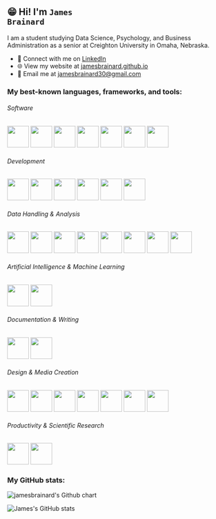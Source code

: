 ## 😁 Hi! I'm <code>James Brainard</code>
<p></p>
I am a student studying Data Science, Psychology, and Business Administration as a senior at Creighton University in Omaha, Nebraska.
<p></p>
<ul>
<li> 🤝 Connect with me on <a href="https://www.linkedin.com/in/james-brainard-64451b29b/" rel="nofollow">LinkedIn</a></li>
<li> 🌐 View my website at <a href="https://jamesbrainard.github.io" target = "_blank" > jamesbrainard.github.io</a> </li>
<li> 📩 Email me at <a href="mailto:jamesbrainard30@gmail.com"<code>jamesbrainard30@gmail.com</code></a></li>
</ul>



### My best-known languages, frameworks, and tools:

###### Software
<div class="container">
    <img src="https://cdn.jsdelivr.net/gh/devicons/devicon@latest/icons/git/git-original.svg" height = "50" width = "50"/>
    <img src="https://cdn.jsdelivr.net/gh/devicons/devicon@latest/icons/apple/apple-original.svg" height = "50" width = "50" />
    <img src="https://cdn.jsdelivr.net/gh/devicons/devicon@latest/icons/windows11/windows11-original.svg" height = "50" width = "50" />
    <img src="https://cdn.jsdelivr.net/gh/devicons/devicon@latest/icons/vscode/vscode-original.svg" height = "50" width = "50" />
    <img src="https://cdn.jsdelivr.net/gh/devicons/devicon@latest/icons/eclipse/eclipse-original.svg" height = "50" width = "50" />
    <img src="https://cdn.jsdelivr.net/gh/devicons/devicon@latest/icons/r/r-original.svg" height = "50" width = "50"/>
    <img src="https://cdn.jsdelivr.net/gh/devicons/devicon@latest/icons/jupyter/jupyter-original.svg" height = "50" width = "50"/>
    
###### Development
<div class="container">
    <img src="https://cdn.jsdelivr.net/gh/devicons/devicon@latest/icons/markdown/markdown-original.svg" height = "50" width = "50"/>
    <img src="https://cdn.jsdelivr.net/gh/devicons/devicon@latest/icons/java/java-original.svg" height = "50" width = "50"/>
    <img src="https://cdn.jsdelivr.net/gh/devicons/devicon@latest/icons/python/python-original.svg" height = "50" width = "50"/>
    <img src="https://cdn.jsdelivr.net/gh/devicons/devicon@latest/icons/javascript/javascript-original.svg" height="50" width="50">
    <img src="https://cdn.jsdelivr.net/gh/devicons/devicon@latest/icons/html5/html5-original.svg" height="50" width="50" />
    <img src="https://cdn.jsdelivr.net/gh/devicons/devicon@latest/icons/css3/css3-original.svg" height="50" width="50" />
    
###### Data Handling & Analysis
<div class="container">
    <img src="https://cdn.jsdelivr.net/gh/devicons/devicon@latest/icons/r/r-plain.svg" height = "50" width = "50"/>
    <img src="https://cdn.jsdelivr.net/gh/devicons/devicon@latest/icons/mysql/mysql-original.svg" height = "50" width = "50"/>
    <img src="https://cdn.jsdelivr.net/gh/devicons/devicon@latest/icons/json/json-original.svg" height = "50" width = "50"/>
    <img src="https://cdn.jsdelivr.net/gh/devicons/devicon@latest/icons/yaml/yaml-original.svg" height = "50" width = "50"/>
    <img src="https://cdn.jsdelivr.net/gh/devicons/devicon@latest/icons/matplotlib/matplotlib-original.svg" height = "50" width = "50"/>
    <img src="https://cdn.jsdelivr.net/gh/devicons/devicon@latest/icons/numpy/numpy-original.svg" height = "50" width = "50"/>
    <img src="https://cdn.jsdelivr.net/gh/devicons/devicon@latest/icons/pandas/pandas-original.svg" height = "50" width = "50"/>
    <img src="https://cdn.jsdelivr.net/gh/devicons/devicon@latest/icons/plotly/plotly-original.svg" height = "50" width = "50"/>
    
###### Artificial Intelligence & Machine Learning
<div class="container">
    <img src="https://cdn.jsdelivr.net/gh/devicons/devicon@latest/icons/tensorflow/tensorflow-original.svg" height = "50" width = "50"/>
    <img src="https://cdn.jsdelivr.net/gh/devicons/devicon@latest/icons/keras/keras-original.svg" height = "50" width = "50"/>
    
###### Documentation & Writing
<div class="container">
    <img src="https://cdn.jsdelivr.net/gh/devicons/devicon@latest/icons/markdown/markdown-original.svg" height = "50" width = "50"/>
    <img src="https://cdn.icon-icons.com/icons2/2997/PNG/512/medium_logo_icon_187624.png" height = "50" width = "50"/>
    
###### Design & Media Creation
<div class="container">
    <img src="https://cdn-1.webcatalog.io/catalog/adobe-illustrator/adobe-illustrator-icon-filled-256.webp?v=1714773017471" height = "50" width = "50"/>
    <img src="https://cdn.jsdelivr.net/gh/devicons/devicon@latest/icons/photoshop/photoshop-original.svg" height = "50" width = "50"/>
    <img src="https://cdn.jsdelivr.net/gh/devicons/devicon@latest/icons/premierepro/premierepro-original.svg" height = "50" width = "50"/>
    <img src="https://cdn-icons-png.flaticon.com/256/5440/5440043.png" height = "50" width = "50"/>
    <img src="https://cdn.jsdelivr.net/gh/devicons/devicon@latest/icons/gimp/gimp-original.svg" height = "50" width = "50"/>
    <img src="https://i.pinimg.com/474x/ea/27/eb/ea27eb4a6229bfa4fa24cee2e9547c01.jpg" height = "50" width = "50"/>
    <img src="https://i.pinimg.com/originals/8e/f4/1b/8ef41ba90805d64328569fef7e5a1439.png" height = "50" width = "50"/>
    
###### Productivity & Scientific Research
<div class="container">
    <img src="https://cdn.jsdelivr.net/gh/devicons/devicon@latest/icons/notion/notion-original.svg" height = "50" width = "50"/>
    <img src="https://pstnet.com/wp-content/uploads/2017/08/EP3.png" height = "50" width = "50"/>



### My GitHub stats:
<div class="container">

<img src="https://ghchart.rshah.org/jamesbrainard" alt="jamesbrainard's Github chart" />

<p></p>
          
![James's GitHub stats](https://github-readme-stats.vercel.app/api?username=jamesbrainard&show_icons=true&rank_icon=github)



<!--
**jamesbrainard/jamesbrainard** is a ✨ _special_ ✨ repository because its `README.md` (this file) appears on your GitHub profile.

Here are some ideas to get you started:

- 🔭 I’m currently working on ...
- 🌱 I’m currently learning ...
- 👯 I’m looking to collaborate on ...
- 🤔 I’m looking for help with ...
- 💬 Ask me about ...
- 📫 How to reach me: ...
- 😄 Pronouns: ...
- ⚡ Fun fact: ...
-->
